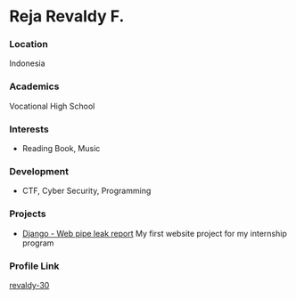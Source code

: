 # Reja Revaldy F.

### Location

Indonesia

### Academics

Vocational High School 

### Interests

- Reading Book, Music

### Development

- CTF, Cyber Security, Programming

### Projects

- [Django - Web pipe leak report](https://github.com/revaldy-30/school-project) My first website project for my internship program

### Profile Link

[revaldy-30](https://github.com/revaldy-30/)
